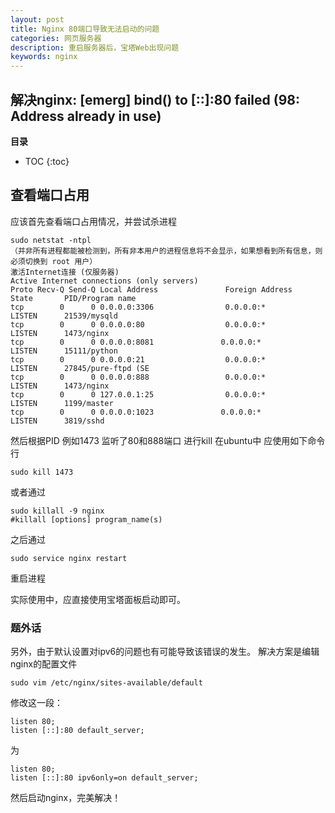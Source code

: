 ```yaml
---
layout: post
title: Nginx 80端口导致无法启动的问题
categories: 网页服务器
description: 重启服务器后，宝塔Web出现问题
keywords: nginx
---
```


## 解决nginx: [emerg] bind() to [::]:80 failed (98: Address already in use)

**目录**

* TOC
{:toc}

## 查看端口占用
应该首先查看端口占用情况，并尝试杀进程

```
sudo netstat -ntpl
（并非所有进程都能被检测到，所有非本用户的进程信息将不会显示，如果想看到所有信息，则必须切换到 root 用户）
激活Internet连接 (仅服务器)
Active Internet connections (only servers)
Proto Recv-Q Send-Q Local Address               Foreign Address             State       PID/Program name   
tcp        0      0 0.0.0.0:3306                0.0.0.0:*                   LISTEN      21539/mysqld        
tcp        0      0 0.0.0.0:80                  0.0.0.0:*                   LISTEN      1473/nginx          
tcp        0      0 0.0.0.0:8081               0.0.0.0:*                   LISTEN      15111/python        
tcp        0      0 0.0.0.0:21                  0.0.0.0:*                   LISTEN      27845/pure-ftpd (SE 
tcp        0      0 0.0.0.0:888                 0.0.0.0:*                   LISTEN      1473/nginx          
tcp        0      0 127.0.0.1:25                0.0.0.0:*                   LISTEN      1199/master         
tcp        0      0 0.0.0.0:1023               0.0.0.0:*                   LISTEN      3819/sshd 
```
然后根据PID 例如1473 监听了80和888端口 进行kill 
在ubuntu中  应使用如下命令行
```
sudo kill 1473
```
或者通过
```
sudo killall -9 nginx
#killall [options] program_name(s)
```

之后通过
```
sudo service nginx restart
```

重启进程

实际使用中，应直接使用宝塔面板启动即可。


### 题外话
另外，由于默认设置对ipv6的问题也有可能导致该错误的发生。 
解决方案是编辑nginx的配置文件
```
sudo vim /etc/nginx/sites-available/default
```
修改这一段：
```
listen 80; 
listen [::]:80 default_server; 
```
为
```
listen 80; 
listen [::]:80 ipv6only=on default_server; 
```
然后启动nginx，完美解决！